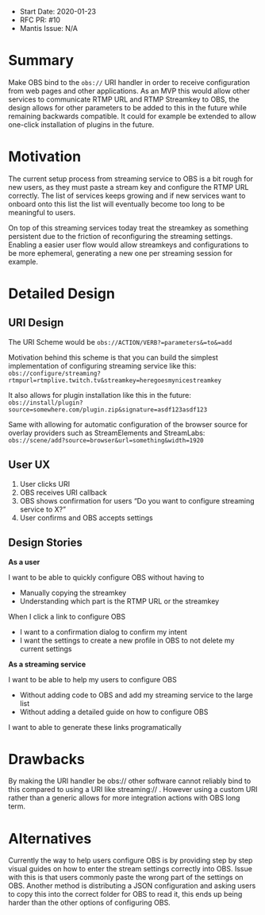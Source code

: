 - Start Date: 2020-01-23
- RFC PR: #10
- Mantis Issue: N/A

# Summary

Make OBS bind to the `obs://` URI handler in order to receive configuration from web pages and other applications. As an MVP this would allow other services to communicate RTMP URL and RTMP Streamkey to OBS, the design allows for other parameters to be added to this in the future while remaining backwards compatible. It could for example be extended to allow one-click installation of plugins in the future.

# Motivation

The current setup process from streaming service to OBS is a bit rough for new users, as they must paste a stream key and configure the RTMP URL correctly. The list of services keeps growing and if new services want to onboard onto this list the list will eventually become too long to be meaningful to users.

On top of this streaming services today treat the streamkey as something persistent due to the friction of reconfiguring the streaming settings. Enabling a easier user flow would allow streamkeys and configurations to be more ephemeral, generating a new one per streaming session for example.

# Detailed Design

## URI Design

The URI Scheme would be `obs://ACTION/VERB?=parameters&=to&=add`

Motivation behind this scheme is that you can build the simplest implementation of configuring streaming service like this:
`obs://configure/streaming?rtmpurl=rtmplive.twitch.tv&streamkey=heregoesmynicestreamkey`

It also allows for plugin installation like this in the future:
`obs://install/plugin?source=somewhere.com/plugin.zip&signature=asdf123asdf123`

Same with allowing for automatic configuration of the browser source for overlay providers such as StreamElements and StreamLabs:
`obs://scene/add?source=browser&url=something&width=1920`

## User UX

1. User clicks URI
2. OBS receives URI callback
3. OBS shows confirmation for users “Do you want to configure streaming service to X?”
4. User confirms and OBS accepts settings

## Design Stories

**As a user**

I want to be able to quickly configure OBS without having to

* Manually copying the streamkey
* Understanding which part is the RTMP URL or the streamkey

When I click a link to configure OBS

* I want to a confirmation dialog to confirm my intent
* I want the settings to create a new profile in OBS to not delete my current settings

**As a streaming service**

I want to be able to help my users to configure OBS

* Without adding code to OBS and add my streaming service to the large list
* Without adding a detailed guide on how to configure OBS

I want to able to generate these links programatically

# Drawbacks

By making the URI handler be obs:// other software cannot reliably bind to this compared to using a URI like streaming:// . However using a custom URI rather than a generic allows for more integration actions with OBS long term.

# Alternatives

Currently the way to help users configure OBS is by providing step by step visual guides on how to enter the stream settings correctly into OBS. Issue with this is that users commonly paste the wrong part of the settings on OBS.
Another method is distributing a JSON configuration and asking users to copy this into the correct folder for OBS to read it, this ends up being harder than the other options of configuring OBS.
